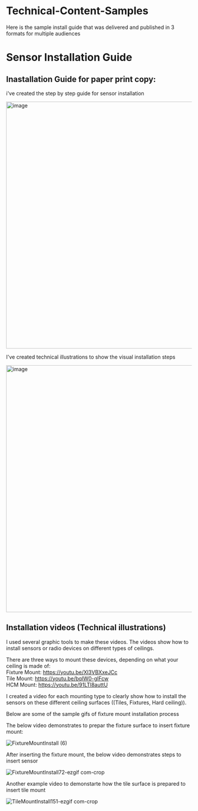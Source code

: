 # Technical-Content-Samples
Here is the sample install guide that was delivered and published in 3 formats for multiple audiences

# Sensor Installation Guide
## Inastallation Guide for paper print copy:
 i've created the step by step guide for sensor installation<br>

<img width="669" alt="image" src="https://github.com/user-attachments/assets/9fad8c9d-b4b7-4196-a56d-033fd1a523a5" /> <br>

I've created technical illustrations to show the visual installation steps<br>

<img width="669" alt="image" src="https://github.com/user-attachments/assets/d830d17d-7bfc-405a-97ba-cab2c0d15d22" /> <br>

## Installation videos (Technical illustrations)
I used several graphic tools to make these videos. The videos show how to install sensors or radio devices on different types of ceilings.<br>

There are three ways to mount these devices, depending on what your ceiling is made of:<br>
Fixture Mount: https://youtu.be/Xl3VBXxeJCc<br>
Tile Mount: https://youtu.be/bqIW0-gIFcw<br>
HCM Mount: https://youtu.be/91LTl8auttU<br>

I created a video for each mounting type to clearly show how to install the sensors on these different ceiling surfaces ((Tiles, Fixtures, Hard ceiling)).

Below are some of the sample gifs of fixture mount installation process<br>

The below video demonstrates to prepar the fixture surface to insert fixture mount:

![FixtureMountInstall (6)](https://github.com/user-attachments/assets/46e41129-e8bc-4cf9-b473-2e52f98117a7)


After inserting the fixture mount, the below video demonstrates steps to insert sensor 


![FixtureMountInstall72-ezgif com-crop](https://github.com/user-attachments/assets/75aa240c-4ebb-471d-b50f-0c1866b60402)


Another example video to demonstarte how the tile surface is prepared to insert tile mount

![TileMountInstall151-ezgif com-crop](https://github.com/user-attachments/assets/46ec8acf-a3c1-4f97-a690-8bf3d1a6897e)
